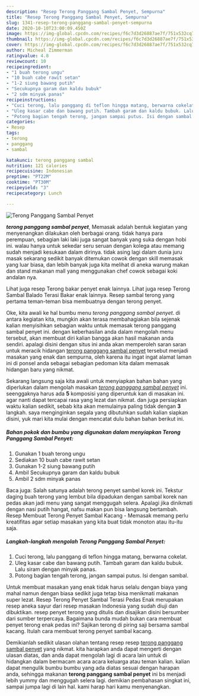 ```yaml
---
description: "Resep Terong Panggang Sambal Penyet, Sempurna"
title: "Resep Terong Panggang Sambal Penyet, Sempurna"
slug: 1341-resep-terong-panggang-sambal-penyet-sempurna
date: 2020-10-10T23:00:09.450Z
image: https://img-global.cpcdn.com/recipes/f6c7d3d26887ae7f/751x532cq70/terong-panggang-sambal-penyet-foto-resep-utama.jpg
thumbnail: https://img-global.cpcdn.com/recipes/f6c7d3d26887ae7f/751x532cq70/terong-panggang-sambal-penyet-foto-resep-utama.jpg
cover: https://img-global.cpcdn.com/recipes/f6c7d3d26887ae7f/751x532cq70/terong-panggang-sambal-penyet-foto-resep-utama.jpg
author: Micheal Zimmerman
ratingvalue: 4.8
reviewcount: 10
recipeingredient:
- "1 buah terong ungu"
- "10 buah cabe rawit setan"
- "1-2 siung bawang putih"
- "Secukupnya garam dan kaldu bubuk"
- "2 sdm minyak panas"
recipeinstructions:
- "Cuci terong, lalu panggang di teflon hingga matang, berwarna cokelat."
- "Uleg kasar cabe dan bawang putih. Tambah garam dan kaldu bubuk. Lalu siram dengan minyak panas."
- "Potong bagian tengah terong, jangan sampai putus. Isi dengan sambal."
categories:
- Resep
tags:
- terong
- panggang
- sambal

katakunci: terong panggang sambal 
nutrition: 121 calories
recipecuisine: Indonesian
preptime: "PT22M"
cooktime: "PT30M"
recipeyield: "3"
recipecategory: Lunch

---
```



![Terong Panggang Sambal Penyet](https://img-global.cpcdn.com/recipes/f6c7d3d26887ae7f/751x532cq70/terong-panggang-sambal-penyet-foto-resep-utama.jpg)

<b><i>terong panggang sambal penyet</i></b>, Memasak adalah bentuk kegiatan yang menyenangkan dilakukan oleh berbagai orang. tidak hanya para perempuan, sebagian laki laki juga sangat banyak yang suka dengan hobi ini. walau hanya untuk sekedar seru seruan dengan kolega atau memang sudah menjadi kesukaan dalam dirinya. tidak asing lagi dalam dunia juru masak sekarang sedikit banyak ditemukan cowok dengan skill memasak yang luar biasa, dan lebih banyak juga kita melihat di aneka warung makan dan stand makanan mall yang menggunakan chef cowok sebagai koki andalan nya.

Lihat juga resep Terong bakar penyet enak lainnya. Lihat juga resep Terong Sambal Balado Terasi Bakar enak lainnya. Resep sambal terong yang pertama teman-teman bisa membuatnya dengan terong penyet.

Oke, kita awali ke hal bumbu menu <i>terong panggang sambal penyet</i>. di antara kegiatan kita, mungkin akan terasa membahagiakan bila sejenak kalian menyisihkan sebagian waktu untuk memasak terong panggang sambal penyet ini. dengan keberhasilan anda dalam mengolah menu tersebut, akan membuat diri kalian bangga akan hasil makanan anda sendiri. apalagi disini dengan situs ini anda akan memperoleh saran saran untuk meracik hidangan <u>terong panggang sambal penyet</u> tersebut menjadi masakan yang enak dan sempurna, oleh karena itu ingat ingat alamat laman ini di ponsel anda sebagai sebagian pedoman kita dalam memasak hidangan baru yang nikmat.


Sekarang langsung saja kita awali untuk menyiapkan bahan bahan yang diperlukan dalam mengolah masakan <u><i>terong panggang sambal penyet</i></u> ini. seenggaknya harus ada <b>5</b> komposisi yang diperuntuk kan di masakan ini. agar nanti dapat tercapai rasa yang lezat dan nikmat. dan juga persiapkan waktu kalian sedikit, sebab kita akan memulainya paling tidak dengan <b>3</b> langkah. saya menginginkan segala yang dibutuhkan sudah kalian siapkan disini, yuk mari kita mulai dengan mencatat dulu bahan bahan berikut ini.

<!--inarticleads1-->

##### Bahan pokok dan bumbu yang digunakan dalam menyiapkan Terong Panggang Sambal Penyet:

1. Gunakan 1 buah terong ungu
1. Sediakan 10 buah cabe rawit setan
1. Gunakan 1-2 siung bawang putih
1. Ambil Secukupnya garam dan kaldu bubuk
1. Ambil 2 sdm minyak panas


Baca juga: Salah satunya adalah terong penyet sambel korek ini. Tekstur daging buah terong yang lembut bila dipadukan dengan sambal korek nan pedas akan jadi menu yang sangat menggugah selera. Apalagi jika dinikmati dengan nasi putih hangat, nafsu makan pun bisa langsung bertambah. Resep Membuat Terong Penyet Sambal Kacang - Memasak memang perlu kreatifitas agar setiap masakan yang kita buat tidak monoton atau itu-itu saja. 

<!--inarticleads2-->

##### Langkah-langkah mengolah Terong Panggang Sambal Penyet:

1. Cuci terong, lalu panggang di teflon hingga matang, berwarna cokelat.
1. Uleg kasar cabe dan bawang putih. Tambah garam dan kaldu bubuk. Lalu siram dengan minyak panas.
1. Potong bagian tengah terong, jangan sampai putus. Isi dengan sambal.


Untuk membuat masakan yang enak tidak harus selalu dengan biaya yang mahal namun dengan biasa sedikit juga tetap bisa menikmati makanan super lezat. Resep Terong Penyet Sambal Terasi Pedas Enak merupakan resep aneka sayur dari resep masakan Indonesia yang sudah diuji dan dibuktikan. resep penyet terong yang ditulis dan disajikan disini bersumber dari sumber terpercaya. Bagaimana bunda mudah bukan cara membuat penyet terong enak pedas ini? Sajikan terong di piring saji bersama sambal kacang. Itulah cara membuat terong penyet sambal kacang. 

Demikianlah sedikit ulasan olahan tentang resep resep <u>terong panggang sambal penyet</u> yang nikmat. kita harapkan anda dapat mengerti dengan ulasan diatas, dan anda dapat mengolah lagi di acara lain untuk di hidangkan dalam bermacam acara acara keluarga atau teman kalian. kalian dapat mengulik bumbu bumbu yang ada diatas sesuai dengan harapan anda, sehingga makanan <b>terong panggang sambal penyet</b> ini bs menjadi lebih yummy dan menggugah selera lagi. demikian pembahasan singkat ini, sampai jumpa lagi di lain hal. kami harap hari kamu menyenangkan.
